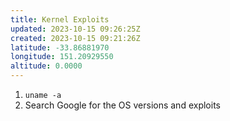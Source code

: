 ```yaml
---
title: Kernel Exploits
updated: 2023-10-15 09:26:25Z
created: 2023-10-15 09:21:26Z
latitude: -33.86881970
longitude: 151.20929550
altitude: 0.0000
---
```


1. `uname -a`
2. Search Google for the OS versions and exploits